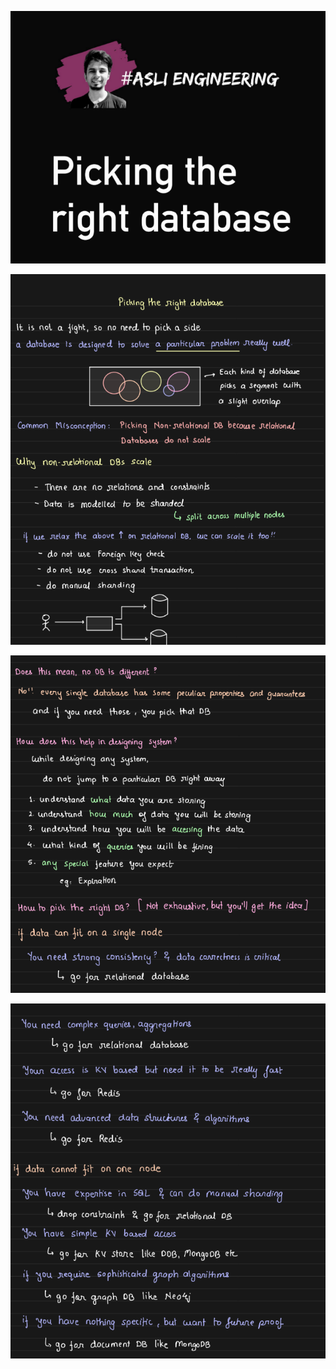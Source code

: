 ![1707671184841](image/09-picking-the-right-db/1707671184841.png)

![1707671199686](image/09-picking-the-right-db/1707671199686.png)

![1707671213970](image/09-picking-the-right-db/1707671213970.png)

![1707671229876](image/09-picking-the-right-db/1707671229876.png)
